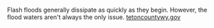 Flash floods generally dissipate as quickly as they begin. However, the flood waters aren't always the only issue. [tetoncountywy.gov](https://www.tetoncountywy.gov/412/Impacts-of-a-Flash-Flood)

